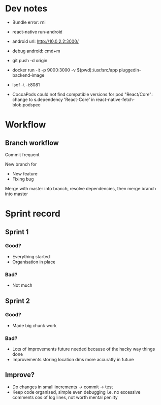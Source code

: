 # Dev notes
* Bundle error: rni
* react-native run-android
* android url: http://10.0.2.2:3000/
* debug android: cmd+m
* git push -d origin <name of remote branch>
* docker run -it -p 9000:3000 -v $(pwd):/usr/src/app pluggedin-backend-image
* lsof -t -i:8081

* CocoaPods could not find compatible versions for pod "React/Core": change to s.dependency 'React-Core' in react-native-fetch-blob.podspec

# Workflow
## Branch workflow
Commit frequent

New branch for
* New feature
* Fixing bug

Merge with master into branch, resolve dependencies, then merge branch into master

# Sprint record
## Sprint 1
### Good?

* Everything started
* Organisation in place

### Bad?

* Not much

## Sprint 2
### Good?
* Made big chunk work

### Bad?
* Lots of improvements future needed because of the hacky way things done
* Improvements storing location dms more accuratly in future

## Improve?
* Do changes in small increments -> commit -> test
* Keep code organised, simple even debugging i.e. no excessive comments cos of log lines, not worth mental penilty
